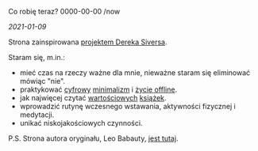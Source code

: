 Co robię teraz?
0000-00-00
/now

*2021-01-09*

Strona zainspirowana [projektem Dereka Siversa](https://sivers.org/now).

Staram się, m.in.:

* mieć czas na rzeczy ważne dla mnie, nieważne staram się eliminować mówiąc "nie".
* praktykować [cyfrowy](http://calnewport.com/blog/2019/02/01/the-beginning-of-a-digital-revolution/) [minimalizm](https://youtu.be/XeNNYMJwZtI) i [życie offline](/piekno-cyfrowych-wakacji/).
* jak najwięcej czytać [wartościowych](/books-recommendations/) [książek](/minimalistyczne-ksiazki/).
* wprowadzić rutynę wczesnego wstawania, aktywności fizycznej i medytacji.
* unikać niskojakościowych czynności.

P.S. Strona autora oryginału, Leo Babauty, [jest tutaj](https://zenhabits.net/now).

